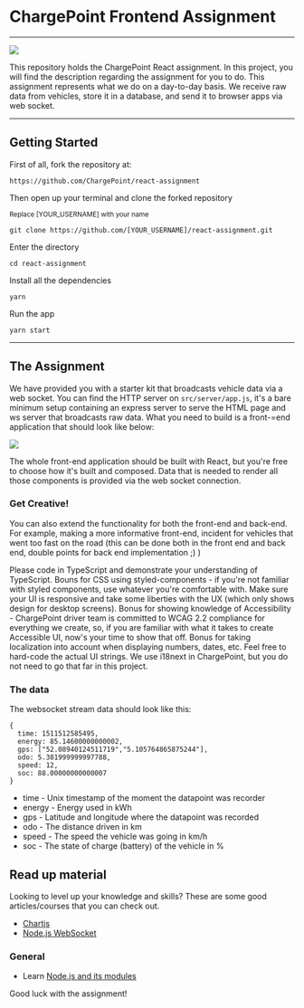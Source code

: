 
# ChargePoint Frontend Assignment
---
![](https://imgs.xkcd.com/comics/self_description.png)

This repository holds the ChargePoint React assignment. In this project, you will find the description regarding the assignment for you to do. This assignment represents what we do on a day-to-day basis. We receive raw data from vehicles, store it in a database, and send it to browser apps via web socket.

---

## Getting Started
First of all, fork the repository at:

`https://github.com/ChargePoint/react-assignment`

Then open up your terminal and clone the forked repository

<sup>Replace [YOUR_USERNAME] with your name</sup>

`git clone https://github.com/[YOUR_USERNAME]/react-assignment.git`

Enter the directory

`cd react-assignment`

Install all the dependencies

`yarn`

Run the app

`yarn start`

---

## The Assignment
We have provided you with a starter kit that broadcasts vehicle data via a web socket. You can find the HTTP server on `src/server/app.js`, it's a bare minimum setup containing an express server to serve the HTML page and ws server that broadcasts raw data. What you need to build is a front-=end application that should look like below:

![](https://github.com/viriciti/frontend-assignment/raw/master/sketch.png)

The whole front-end application should be built with React, but you're free to choose how it's built and composed. Data that is needed to render all those components is provided via the web socket connection.

### Get Creative!
You can also extend the functionality for both the front-end and back-end. For example, making a more informative front-end, incident for vehicles that went too fast on the road (this can be done both in the front end and back end, double points for back end implementation ;) )

Please code in TypeScript and demonstrate your understanding of TypeScript. 
Bouns for CSS using styled-components - if you're not familiar with styled components, use whatever you're comfortable with. 
Make sure your UI is responsive and take some liberties with the UX (which only shows design for desktop screens).
Bonus for showing knowledge of Accessibility - ChargePoint driver team is committed to WCAG 2.2 compliance for everything we create, so, if you are familiar with what it takes to create Accessible UI, now's your time to show that off. 
Bonus for taking localization into account when displaying numbers, dates, etc. Feel free to hard-code the actual UI strings. We use i18next in ChargePoint, but you do not need to go that far in this project.

### The data
The websocket stream data should look like this:

```JS
{
  time: 1511512585495,
  energy: 85.14600000000002,
  gps: ["52.08940124511719","5.105764865875244"],
  odo: 5.381999999997788,
  speed: 12,
  soc: 88.00000000000007
}
```

* time - Unix timestamp of the moment the datapoint was recorder
* energy - Energy used in kWh
* gps - Latitude and longitude where the datapoint was recorded
* odo - The distance driven in km
* speed - The speed the vehicle was going in km/h
* soc - The state of charge (battery) of the vehicle in %

## Read up material
Looking to level up your knowledge and skills? These are some good articles/courses that you can check out.
* [Chartjs](https://www.chartjs.org/)
* [Node.js WebSocket](https://flaviocopes.com/node-websockets/)
### General
* Learn [Node.js and its modules](http://nodeschool.io/#workshoppers)

Good luck with the assignment!
